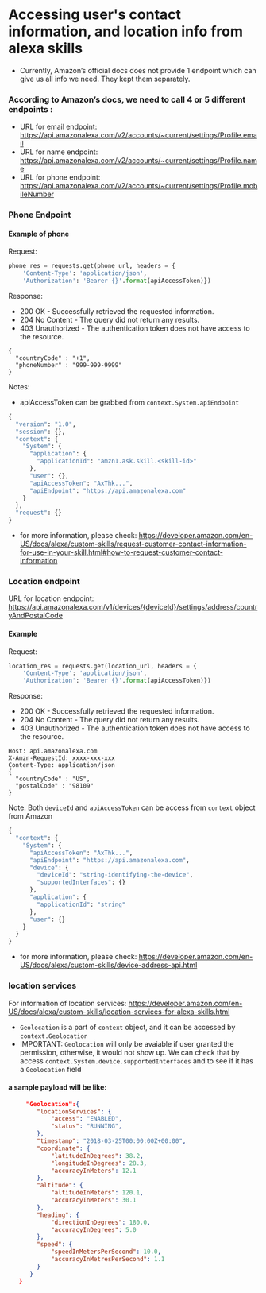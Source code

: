 # Accessing user's contact information, and location info from alexa skills

* Currently, Amazon’s official docs does not provide 1 endpoint which can give us all info we need. They kept them separately.

### According to Amazon’s docs, we need to call 4 or 5 different endpoints :
* URL for email endpoint: https://api.amazonalexa.com/v2/accounts/~current/settings/Profile.email
* URL for name endpoint: https://api.amazonalexa.com/v2/accounts/~current/settings/Profile.name
* URL for phone endpoint: https://api.amazonalexa.com/v2/accounts/~current/settings/Profile.mobileNumber

### Phone Endpoint
#### Example of phone 
Request: 
```python
phone_res = requests.get(phone_url, headers = {
    'Content-Type': 'application/json',
    'Authorization': 'Bearer {}'.format(apiAccessToken)})

```
Response: 
* 200 OK - Successfully retrieved the requested information.
* 204 No Content - The query did not return any results.
* 403 Unauthorized - The authentication token does not have access to the resource.
```
{
  "countryCode" : "+1",
  "phoneNumber" : "999-999-9999"
}
```
Notes: 
* apiAccessToken can be grabbed from `context.System.apiEndpoint`
```python
{
  "version": "1.0",
  "session": {},
  "context": {
    "System": {
      "application": {
        "applicationId": "amzn1.ask.skill.<skill-id>"
      },
      "user": {},
      "apiAccessToken": "AxThk...",
      "apiEndpoint": "https://api.amazonalexa.com"
    }
  },
  "request": {}
}
```
* for more information, please check: https://developer.amazon.com/en-US/docs/alexa/custom-skills/request-customer-contact-information-for-use-in-your-skill.html#how-to-request-customer-contact-information

### Location endpoint
URL for location endpoint: https://api.amazonalexa.com/v1/devices/{deviceId}/settings/address/countryAndPostalCode

#### Example

Request: 
```python
location_res = requests.get(location_url, headers = {
    'Content-Type': 'application/json',
    'Authorization': 'Bearer {}'.format(apiAccessToken)})
```

Response: 
* 200 OK - Successfully retrieved the requested information.
* 204 No Content - The query did not return any results.
* 403 Unauthorized - The authentication token does not have access to the resource.

```
Host: api.amazonalexa.com
X-Amzn-RequestId: xxxx-xxx-xxx
Content-Type: application/json
{
  "countryCode" : "US",
  "postalCode" : "98109"
}
```
Note:
Both `deviceId` and `apiAccessToken` can be access from `context` object from Amazon
```python
{
  "context": {
    "System": {
      "apiAccessToken": "AxThk...",
      "apiEndpoint": "https://api.amazonalexa.com",
      "device": {
        "deviceId": "string-identifying-the-device",
        "supportedInterfaces": {}
      },
      "application": {
        "applicationId": "string"
      },
      "user": {}
    }
  }
}
```
* for more information, please check: https://developer.amazon.com/en-US/docs/alexa/custom-skills/device-address-api.html

### location services

For information of location services: https://developer.amazon.com/en-US/docs/alexa/custom-skills/location-services-for-alexa-skills.html

* `Geolocation` is a part of `context` object, and it can be accessed by `context.Geolocation`
* IMPORTANT: `Geolocation` will only be avaiable if user granted the permission, otherwise, it would not show up. We can check that by access `context.System.device.supportedInterfaces` and to see if it has a `Geolocation` field

#### a sample payload will be like:
```json
     "Geolocation":{ 
        "locationServices": { 
            "access": "ENABLED",
            "status": "RUNNING",   
        },
        "timestamp": "2018-03-25T00:00:00Z+00:00",
        "coordinate": {
            "latitudeInDegrees": 38.2,
            "longitudeInDegrees": 28.3,
            "accuracyInMeters": 12.1 
        },
        "altitude": {
            "altitudeInMeters": 120.1,
            "accuracyInMeters": 30.1
        },
        "heading": { 
            "directionInDegrees": 180.0,
            "accuracyInDegrees": 5.0  
        },
        "speed": { 
            "speedInMetersPerSecond": 10.0,
            "accuracyInMetresPerSecond": 1.1
        }       
      }
   }
```



